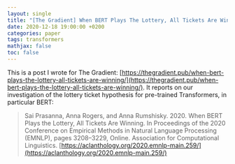 ```yaml
---
layout: single
title: "[The Gradient] When BERT Plays The Lottery, All Tickets Are Winning"
date: 2020-12-18 19:00:00 +0200
categories: paper
tags: transformers 
mathjax: false
toc: false
---
```


This is a post I wrote for The Gradient: [https://thegradient.pub/when-bert-plays-the-lottery-all-tickets-are-winning/](https://thegradient.pub/when-bert-plays-the-lottery-all-tickets-are-winning/). 
It reports on our investigation of the lottery ticket hypothesis for pre-trained Transformers, in particular BERT:

> Sai Prasanna, Anna Rogers, and Anna Rumshisky. 2020. When BERT Plays the Lottery, All Tickets Are Winning. In Proceedings of the 2020 Conference on Empirical Methods in Natural Language Processing (EMNLP), pages 3208–3229, Online. Association for Computational Linguistics. [https://aclanthology.org/2020.emnlp-main.259/](https://aclanthology.org/2020.emnlp-main.259/)